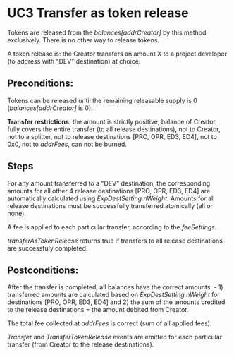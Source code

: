 # UC3 Transfer as token release

Tokens are released from the <i>balances[addrCreator]</i> by this method exclusively. There is no other way to release tokens.

A token release is: the Creator transfers an amount X to a project developer (to address with "DEV" destination) at choice.

## Preconditions:
Tokens can be released until the remaining releasable supply is 0 (<i>balances[addrCreator]</i> is 0).

<b>Transfer restrictions</b>: the amount is strictly positive, balance of Creator fully covers the entire transfer (to all release destinations), not to Creator, not to a splitter, not to release destinations [PRO, OPR, ED3, ED4], not to 0x0, not to <i>addrFees</i>, can not be burned.

## Steps
For any amount transferred to a "DEV" destination, the corresponding amounts for all other 4 release destinations [PRO, OPR, ED3, ED4] are automatically calculated using <i>ExpDestSetting.nWeight</i>. Amounts for all release destinations must be successfully transferred atomically (all or none).

A fee is applied to each particular transfer, according to the <i>feeSettings</i>.

<i>transferAsTokenRelease</i> returns true if transfers to all release destinations are successfuly completed.

## Postconditions:
After the transfer is completed, all balances have the correct amounts: - 1) transferred amounts are calculated based on <i>ExpDestSetting.nWeight</i> for destinations [PRO, OPR, ED3, ED4] and 2) the sum of the amounts credited to the release destinations = the amount debited from Creator.

The total fee collected at <i>addrFees</i> is correct (sum of all applied fees).

<i>Transfer</i> and <i>TransferTokenRelease</i> events are emitted for each particular transfer (from Creator to the release destinations).





